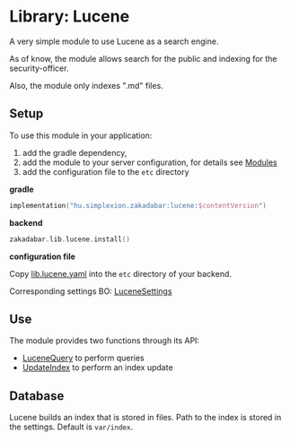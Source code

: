 # Library: Lucene

A very simple module to use Lucene as a search engine. 

As of know, the module allows search for the public and indexing for the
security-officer.

Also, the module only indexes ".md" files.

## Setup

To use this module in your application:

1. add the gradle dependency,
2. add the module to your server configuration, for details see [Modules](../../common/Modules.md)
3. add the configuration file to the `etc` directory

**gradle**

```kotlin
implementation("hu.simplexion.zakadabar:lucene:$contentVersion")
```

**backend**

```kotlin
zakadabar.lib.lucene.install()
```

**configuration file**

Copy [lib.lucene.yaml](/lib/lucene/template/test/lib.lucene.yaml) into the `etc`
directory of your backend. 

Corresponding settings BO: [LuceneSettings](/lib/lucene/src/commonMain/kotlin/zakadabar/lib/lucene/data/LuceneSettings.kt)

## Use

The module provides two functions through its API:

- [LuceneQuery](/lib/lucene/src/commonMain/kotlin/zakadabar/lib/lucene/data/LuceneQuery.kt) to perform queries
- [UpdateIndex](/lib/lucene/src/commonMain/kotlin/zakadabar/lib/lucene/data/UpdateIndex.kt) to perform an index update

## Database
Lucene builds an index that is stored in files. Path to the index is
stored in the settings. Default is `var/index`.